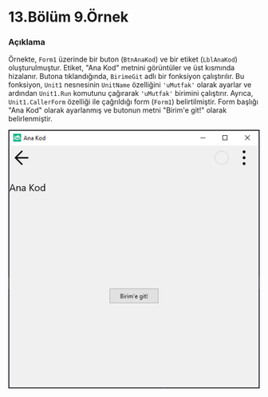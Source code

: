 # 13.Bölüm 9.Örnek

### Açıklama

Örnekte, `Form1` üzerinde bir buton (`BtnAnaKod`) ve bir etiket (`LblAnaKod`) oluşturulmuştur. Etiket, "Ana Kod" metnini görüntüler ve üst kısmında hizalanır. Butona tıklandığında, `BirimeGit` adlı bir fonksiyon çalıştırılır. Bu fonksiyon, `Unit1` nesnesinin `UnitName` özelliğini `'uMutfak'` olarak ayarlar ve ardından `Unit1.Run` komutunu çağırarak `'uMutfak'` birimini çalıştırır. Ayrıca, `Unit1.CallerForm` özelliği ile çağrıldığı form (`Form1`) belirtilmiştir. Form başlığı "Ana Kod" olarak ayarlanmış ve butonun metni "Birim'e git!" olarak belirlenmiştir.

![Bolum 13-Örnek 9](Bolum13_Ornek9.png)
